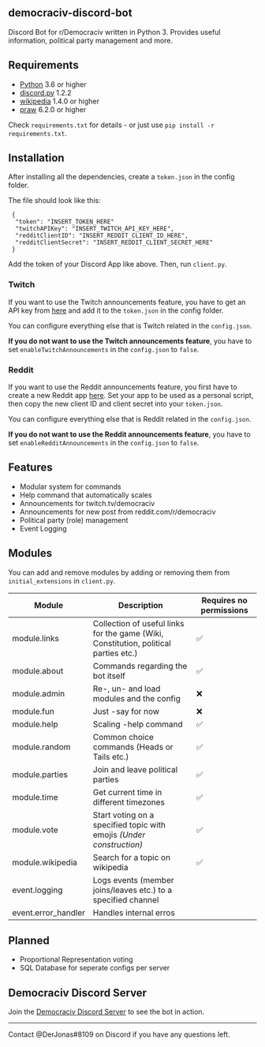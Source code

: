 ## democraciv-discord-bot
Discord Bot for r/Democraciv written in Python 3. Provides useful information, political party management and more. 

## Requirements

* [Python](https://www.python.org/downloads//) 3.6 or higher
* [discord.py](https://github.com/Rapptz/discord.py) 1.2.2
* [wikipedia](https://pypi.org/project/wikipedia/) 1.4.0 or higher
* [praw](https://github.com/praw-dev/praw) 6.2.0 or higher
 
Check `requirements.txt` for details - or just use `pip install -r requirements.txt`.

## Installation
After installing all the dependencies, create a `token.json` in the config folder.

The file should look like this:
```
 {
  "token": "INSERT_TOKEN_HERE"
  "twitchAPIKey": "INSERT_TWITCH_API_KEY_HERE",
  "redditClientID": "INSERT_REDDIT_CLIENT_ID_HERE",
  "redditClientSecret": "INSERT_REDDIT_CLIENT_SECRET_HERE"
 }
```
Add the token of your Discord App like above. Then, run `client.py`.

### Twitch 

If you want to use the Twitch announcements feature, you have to get an API key from [here](https://dev.twitch.tv/console/apps)
and add it to the `token.json` in the config folder.

You can configure everything else that is Twitch related in the `config.json`.

**If you do not want to use the Twitch announcements feature**, you have to set `enableTwitchAnnouncements` in the
`config.json` to `false`.

### Reddit 

If you want to use the Reddit announcements feature, you first have to create a new Reddit app [here](https://www.reddit.com/prefs/apps). 
Set your app to be used as a personal script, then copy the new client ID and client secret into your `token.json`.

You can configure everything else that is Reddit related in the `config.json`.

**If you do not want to use the Reddit announcements feature**, you have to set `enableRedditAnnouncements` in the
`config.json` to `false`.


## Features
* Modular system for commands
* Help command that automatically scales
* Announcements for twitch.tv/democraciv
* Announcements for new post from reddit.com/r/democraciv
* Political party (role) management
* Event Logging 

## Modules
You can add and remove modules by adding or removing them from `initial_extensions` in `client.py`.

Module | Description | Requires no permissions
------------ | ------------- | -------------
module.links | Collection of useful links for the game (Wiki, Constitution, political parties etc.) | ✅
module.about | Commands regarding the bot itself | ✅
module.admin | Re-, un- and load modules and the config | ❌
module.fun | Just -say for now | ❌
module.help | Scaling -help command | ✅
module.random | Common choice commands (Heads or Tails etc.) | ✅
module.parties | Join and leave political parties | ✅
module.time | Get current time in different timezones | ✅
module.vote | Start voting on a specified topic with emojis *(Under construction)* | ✅
module.wikipedia | Search for a topic on wikipedia | ✅
event.logging | Logs events (member joins/leaves etc.) to a specified channel | 
event.error_handler | Handles internal erros | 

## Planned
* Proportional Representation voting
* SQL Database for seperate configs per server

## Democraciv Discord Server
Join the [Democraciv Discord Server](https://discord.gg/AK7dYMG) to see the bot in action.

---

Contact @DerJonas#8109 on Discord if you have any questions left.
